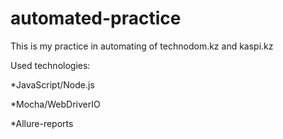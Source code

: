 # automated-practice
This is my practice in automating of technodom.kz and kaspi.kz
  
  Used technologies:
  
*JavaScript/Node.js
  
*Mocha/WebDriverIO
  
*Allure-reports
